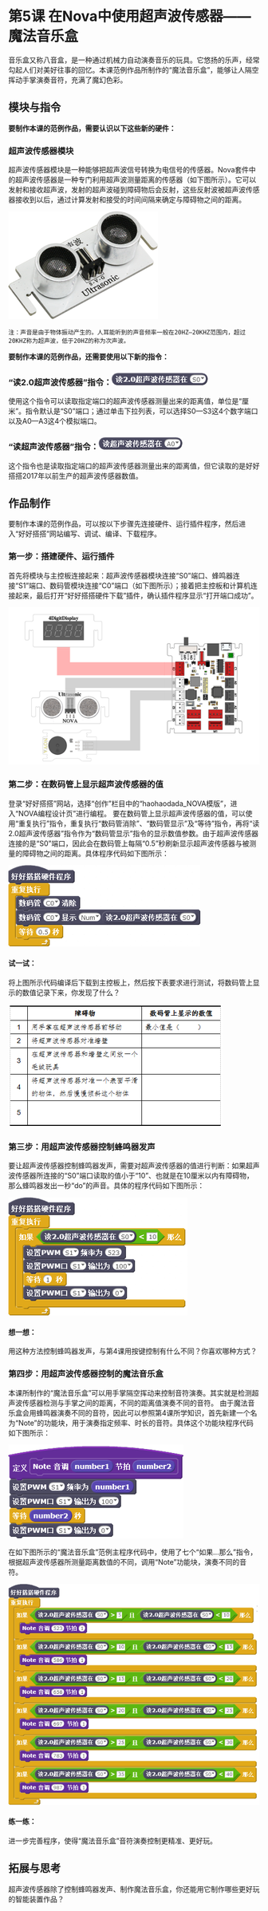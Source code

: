 # 第5课  在Nova中使用超声波传感器——魔法音乐盒

音乐盒又称八音盒，是一种通过机械力自动演奏音乐的玩具。它悠扬的乐声，经常勾起人们对美好往事的回忆。本课范例作品所制作的“魔法音乐盒”，能够让人隔空挥动手掌演奏音符，充满了魔幻色彩。

## 模块与指令

**要制作本课的范例作品，需要认识以下这些新的硬件：**

### 超声波传感器模块

超声波传感器模块是一种能够把超声波信号转换为电信号的传感器。Nova套件中的超声波传感器是一种专门利用超声波测量距离的传感器（如下图所示）。它可以发射和接收超声波，发射的超声波碰到障碍物后会反射，这些反射波被超声波传感器接收到以后，通过计算发射和接受的时间间隔来确定与障碍物之间的距离。

![](../../.gitbook/assets/sa5-1.png)

```text
注：声音是由于物体振动产生的。人耳能听到的声音频率一般在20HZ—20KHZ范围内，超过20KHZ称为超声波，低于20HZ的称为次声波。
```

**要制作本课的范例作品，还需要使用以下新的指令：**

### “读2.0超声波传感器”指令：![](../../.gitbook/assets/sa5a.png)

使用这个指令可以读取指定端口的超声波传感器测量出来的距离值，单位是“厘米”。指令默认是“S0”端口；通过单击下拉列表，可以选择S0—S3这4个数字端口以及A0—A3这4个模拟端口。

### “读超声波传感器”指令：![](../../.gitbook/assets/sa5b.png)

这个指令也是读取指定端口的超声波传感器测量出来的距离值，但它读取的是好好搭搭2017年以前生产的超声波传感器数值。

## 作品制作

要制作本课的范例作品，可以按以下步骤先连接硬件、运行插件程序，然后进入“好好搭搭”网站编写、调试、编译、下载程序。

### 第一步：搭建硬件、运行插件

首先将模块与主控板连接起来：超声波传感器模块连接“S0”端口、蜂鸣器连接“S1”端口、数码管模块连接“C0”端口（如下图所示）；接着把主控板和计算机连接起来，最后打开“好好搭搭硬件下载”插件，确认插件程序显示“打开端口成功”。

![](../../.gitbook/assets/sa5-2.png)

### 第二步：在数码管上显示超声波传感器的值

登录“好好搭搭”网站，选择“创作”栏目中的“haohaodada\_NOVA模版”，进入“NOVA编程设计页”进行编程。 要在数码管上显示超声波传感器的值，可以使用“重复执行”指令，重复执行“数码管消除”、“数码管显示”及“等待”指令，再将“读2.0超声波传感器”指令作为“数码管显示”指令的显示数值参数。由于超声波传感器连接的是“S0”端口，因此会在数码管上每隔“0.5”秒刷新显示超声波传感器与被测量的障碍物之间的距离。具体程序代码如下图所示：

![](../../.gitbook/assets/sa5-3.png)

#### 试一试：

将上图所示代码编译后下载到主控板上，然后按下表要求进行测试，将数码管上显示的数值记录下来，你发现了什么？

![](../../.gitbook/assets/sa5-3-5.png)

### 第三步：用超声波传感器控制蜂鸣器发声

要让超声波传感器控制蜂鸣器发声，需要对超声波传感器的值进行判断：如果超声波传感器所连接的“S0”端口读取的值小于“10”、也就是在10厘米以内有障碍物，那么蜂鸣器发出一秒“do”的声音。具体的程序代码如下图所示：

![](../../.gitbook/assets/sa5-4.png)

#### 想一想：

用这种方法控制蜂鸣器发声，与第4课用按键控制有什么不同？你喜欢哪种方式？

### 第四步：用超声波传感器控制的魔法音乐盒

本课所制作的“魔法音乐盒”可以用手掌隔空挥动来控制音符演奏。其实就是检测超声波传感器检测与手掌之间的距离，不同的距离值演奏不同的音符。 由于魔法音乐盒会用蜂鸣器演奏不同的音符，因此可以参照第4课所学知识，首先新建一个名为“Note”的功能块，用于演奏指定频率、时长的音符。具体这个功能块程序代码如下图所示：

![](../../.gitbook/assets/sa5-5.png)

在如下图所示的“魔法音乐盒”范例主程序代码中，使用了七个“如果…那么”指令，根据超声波传感器所测量距离数值的不同，调用“Note”功能块，演奏不同的音符。

![](../../.gitbook/assets/sa5-6.png)

#### 练一练：

进一步完善程序，使得“魔法音乐盒”音符演奏控制更精准、更好玩。

## 拓展与思考

超声波传感器除了控制蜂鸣器发声、制作魔法音乐盒，你还能用它制作哪些更好玩的智能装置作品？

